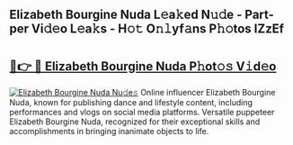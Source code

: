## Elizabeth Bourgine Nuda L𝚎a𝚔ed N𝚞𝚍e - Part-per Vi𝚍𝚎o L𝚎a𝚔s - H𝚘𝚝 O𝚗𝚕yf𝚊ns P𝚑𝚘tos IZzEf

# <h2><a href="http://kf0drx.oniu.top/?m=Elizabeth+Bourgine+Nuda">🔗👉 🔴 Elizabeth Bourgine Nuda P𝚑ot𝚘𝚜 V𝚒d𝚎o</a></h2>

[![Elizabeth Bourgine Nuda Nu𝚍e𝚜](https://i.imgur.com/0qMVB7G.gif)](http://kf0drx.oniu.top/?m=Elizabeth+Bourgine+Nuda)
Online influencer Elizabeth Bourgine Nuda, known for publishing dance and lifestyle content, including performances and vlogs on social media platforms. Versatile puppeteer Elizabeth Bourgine Nuda, recognized for their exceptional skills and accomplishments in bringing inanimate objects to life.  
